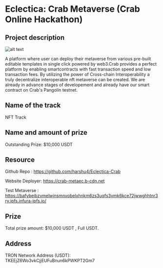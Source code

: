 # Eclectica: Crab Metaverse (Crab Online Hackathon)

## **Project description**

![alt text](https://i.ibb.co/zX2d0Qn/Screenshot-2022-03-01-18-18-08.png)

A platform where user can deploy their metaverse from various pre-built editable templates in single click powered by web3.Crab provides a perfect platform by enabling smartcontracts with fast transaction speed and low transaction fees. By utilizing the power of Cross-chain Interoperability a truly decentralize interoperable nft metaverse can be created. We are already in advance stages of developement and already have our smart contract on Crab's Pangolin testnet.

## **Name of the track**

NFT Track

## **Name and amount of prize**
Outstanding Prize: $10,000 USDT

## **Resource**

Github Repo : https://github.com/harshu4/Eclectica-Crab

Website Deployer:  https://crab-metaec.b-cdn.net

Test Metaverse : https://bafybeibzvmelwjnsmnvobelxhnkm6zs3uqfs3vmk6kce72jwwghhtnr3ry.ipfs.infura-ipfs.io/

## **Prize**

Total prize amount: $10,000 USDT , Full USDT.

## **Address**
TRON Network Address (USDT): TKEEjZ6Wo3vkCjjEUFuBnun6kPWKPT2Gm7


